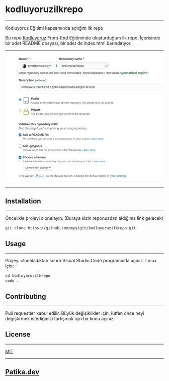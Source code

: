 # kodluyoruzilkrepo

---
Kodluyoruz Eğitimi kapsamında açtığım ilk repo


Bu repo [Kodluyoruz](https://www.kodluyoruz.org/) Front-End Eğitiminde oluşturduğum ilk repo. İçerisinde bir adet README dosyası, bir adet de index.html barındırıyor.

---

![github](img/github.jpg)
   
---
## Installation
---

Öncelikle projeyi clonelayın. (Buraya sizin reponuzdan aldığınız link gelecek)


```bash
git clone https://github.com/myyigit/kodluyoruzilkrepo.git
```

## Usage
---

Projeyi cloneladıktan sonra Visual Studio Code programında açınız. Linux için: 
 ```
 cd kodluyoruzilkrepo 
 code .

```

## Contributing
---

Pull requestler kabul edilir. Büyük değişiklikler için, lütfen önce neyi değiştirmek istediğinizi tartışmak için bir konu açınız.

## License
---


[MIT](https://choosealicense.com/licenses/mit/)


---

## [Patika.dev](https://www.patika.dev/tr)